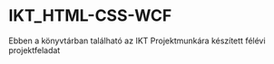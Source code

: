 # IKT_HTML-CSS-WCF
Ebben a könyvtárban található az IKT Projektmunkára készített félévi projektfeladat
